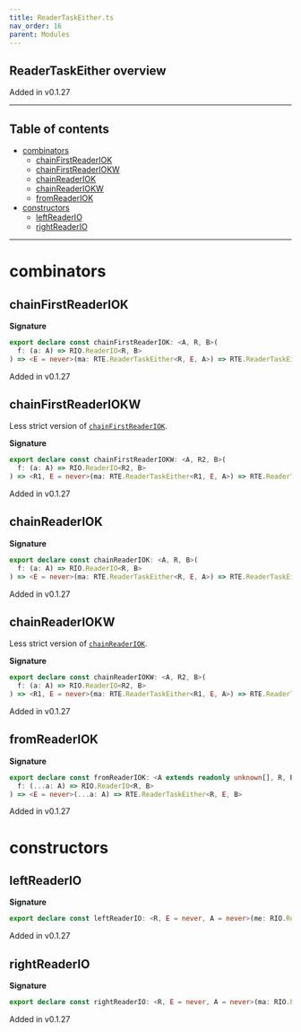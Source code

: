 ```yaml
---
title: ReaderTaskEither.ts
nav_order: 16
parent: Modules
---
```


## ReaderTaskEither overview

Added in v0.1.27

---

<h2 class="text-delta">Table of contents</h2>

- [combinators](#combinators)
  - [chainFirstReaderIOK](#chainfirstreaderiok)
  - [chainFirstReaderIOKW](#chainfirstreaderiokw)
  - [chainReaderIOK](#chainreaderiok)
  - [chainReaderIOKW](#chainreaderiokw)
  - [fromReaderIOK](#fromreaderiok)
- [constructors](#constructors)
  - [leftReaderIO](#leftreaderio)
  - [rightReaderIO](#rightreaderio)

---

# combinators

## chainFirstReaderIOK

**Signature**

```ts
export declare const chainFirstReaderIOK: <A, R, B>(
  f: (a: A) => RIO.ReaderIO<R, B>
) => <E = never>(ma: RTE.ReaderTaskEither<R, E, A>) => RTE.ReaderTaskEither<R, E, A>
```

Added in v0.1.27

## chainFirstReaderIOKW

Less strict version of [`chainFirstReaderIOK`](#chainfirstreaderiok).

**Signature**

```ts
export declare const chainFirstReaderIOKW: <A, R2, B>(
  f: (a: A) => RIO.ReaderIO<R2, B>
) => <R1, E = never>(ma: RTE.ReaderTaskEither<R1, E, A>) => RTE.ReaderTaskEither<R1 & R2, E, A>
```

Added in v0.1.27

## chainReaderIOK

**Signature**

```ts
export declare const chainReaderIOK: <A, R, B>(
  f: (a: A) => RIO.ReaderIO<R, B>
) => <E = never>(ma: RTE.ReaderTaskEither<R, E, A>) => RTE.ReaderTaskEither<R, E, B>
```

Added in v0.1.27

## chainReaderIOKW

Less strict version of [`chainReaderIOK`](#chainreaderiok).

**Signature**

```ts
export declare const chainReaderIOKW: <A, R2, B>(
  f: (a: A) => RIO.ReaderIO<R2, B>
) => <R1, E = never>(ma: RTE.ReaderTaskEither<R1, E, A>) => RTE.ReaderTaskEither<R1 & R2, E, B>
```

Added in v0.1.27

## fromReaderIOK

**Signature**

```ts
export declare const fromReaderIOK: <A extends readonly unknown[], R, B>(
  f: (...a: A) => RIO.ReaderIO<R, B>
) => <E = never>(...a: A) => RTE.ReaderTaskEither<R, E, B>
```

Added in v0.1.27

# constructors

## leftReaderIO

**Signature**

```ts
export declare const leftReaderIO: <R, E = never, A = never>(me: RIO.ReaderIO<R, E>) => RTE.ReaderTaskEither<R, E, A>
```

Added in v0.1.27

## rightReaderIO

**Signature**

```ts
export declare const rightReaderIO: <R, E = never, A = never>(ma: RIO.ReaderIO<R, A>) => RTE.ReaderTaskEither<R, E, A>
```

Added in v0.1.27
